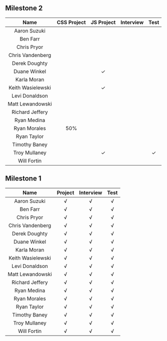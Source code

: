 ## Milestone 2

Name          |  CSS Project | JS Project | Interview | Test |
:------------:|:--------:|:---------:|:---------:|:----:|
Aaron Suzuki        |   |   |   |  |
Ben Farr            |   |   |   |  |
Chris Pryor         |   |   |   |  |
Chris Vandenberg    |   |   |   |  |
Derek Doughty       |   |   |   |  |
Duane Winkel        |   | ✓ |   |  |
Karla Moran         |   |   |   |  |
Keith Wasielewski   |   | ✓ |   |  |
Levi Donaldson      |   |   |   |  |
Matt Lewandowski    |   |   |   |  |
Richard Jeffery     |   |   |   |  |
Ryan Medina         |   |   |   |  |
Ryan Morales        | 50% |   |   |  |
Ryan Taylor         |   |   |   |  |
Timothy Baney       |   |   |   |  |
Troy Mullaney       |   | ✓ |   | ✓|
Will Fortin         |   |   |   |  |

## Milestone 1

Name          |  Project | Interview | Test |
:------------:|:--------:|:---------:|:----:|
Aaron Suzuki        | √ |√ |√ |
Ben Farr            | √ |√ |√ |
Chris Pryor         | √ |√ |√ |
Chris Vandenberg    | √ |√ |√ |
Derek Doughty       | √ |√ |√ |
Duane Winkel        | √ |√ |√ |
Karla Moran         | √ |√ |√ |
Keith Wasielewski   | √ |√ |√ |
Levi Donaldson      | √ |√ |√ |
Matt Lewandowski    | √ |√ |√ |
Richard Jeffery     | √ |√ |√ |
Ryan Medina         | √ |√ |√ |
Ryan Morales        | √ |√ |√ |
Ryan Taylor         | √ |√ |√ |
Timothy Baney       | √ |√ |√ |
Troy Mullaney       | √ |√ |√ |
Will Fortin         | √ |√ |√ |
